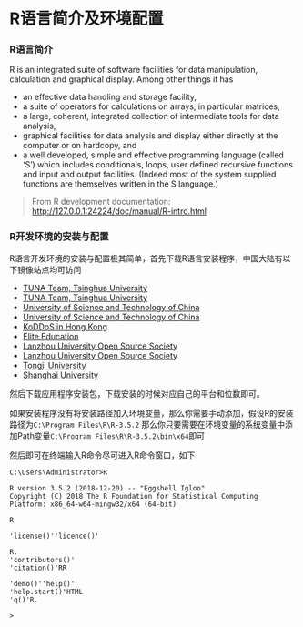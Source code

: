 # R语言简介及环境配置

### R语言简介
R is an integrated suite of software facilities for data manipulation, calculation and graphical display. Among other things it has

+ an effective data handling and storage facility,
+ a suite of operators for calculations on arrays, in particular matrices,
+ a large, coherent, integrated collection of intermediate tools for data analysis,
+ graphical facilities for data analysis and display either directly at the computer or on hardcopy, and
+ a well developed, simple and effective programming language (called ‘S’) which includes conditionals, loops, user defined recursive functions and input and output facilities. (Indeed most of the system supplied functions are themselves written in the S language.)

> From R development documentation: http://127.0.0.1:24224/doc/manual/R-intro.html

### R开发环境的安装与配置

R语言开发环境的安装与配置极其简单，首先下载R语言安装程序，中国大陆有以下镜像站点均可访问

+ [TUNA Team, Tsinghua University](https://mirrors.tuna.tsinghua.edu.cn/CRAN/)	
+ [TUNA Team, Tsinghua University](http://mirrors.tuna.tsinghua.edu.cn/CRAN/)	
+ [University of Science and Technology of China](https://mirrors.ustc.edu.cn/CRAN/)	
+ [University of Science and Technology of China](http://mirrors.ustc.edu.cn/CRAN/)	
+ [KoDDoS in Hong Kong](https://mirror-hk.koddos.net/CRAN/)	
+ [Elite Education](https://mirrors.eliteu.cn/CRAN/)	
+ [Lanzhou University Open Source Society](https://mirror.lzu.edu.cn/CRAN/)	
+ [Lanzhou University Open Source Society](http://mirror.lzu.edu.cn/CRAN/)	
+ [Tongji University](https://mirrors.tongji.edu.cn/CRAN/)	
+ [Shanghai University](https://mirrors.shu.edu.cn/CRAN/)

然后下载应用程序安装包，下载安装的时候对应自己的平台和位数即可。

如果安装程序没有将安装路径加入环境变量，那么你需要手动添加，假设R的安装路径为`C:\Program Files\R\R-3.5.2`
那么你只要需要在环境变量的系统变量中添加Path变量`C:\Program Files\R\R-3.5.2\bin\x64`即可

然后即可在终端输入R命令尽可进入R命令窗口，如下

```
C:\Users\Administrator>R

R version 3.5.2 (2018-12-20) -- "Eggshell Igloo"
Copyright (C) 2018 The R Foundation for Statistical Computing
Platform: x86_64-w64-mingw32/x64 (64-bit)

R

'license()''licence()'

R.
'contributors()'
'citation()'RR

'demo()''help()'
'help.start()'HTML
'q()'R.

>
```